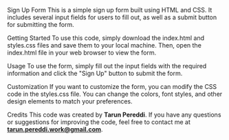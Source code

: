 Sign Up Form
This is a simple sign up form built using HTML and CSS. It includes several input fields for users to fill out, as well as a submit button for submitting the form.

Getting Started
To use this code, simply download the index.html and styles.css files and save them to your local machine. Then, open the index.html file in your web browser to view the form.

Usage
To use the form, simply fill out the input fields with the required information and click the "Sign Up" button to submit the form.

Customization
If you want to customize the form, you can modify the CSS code in the styles.css file. You can change the colors, font styles, and other design elements to match your preferences.

Credits
This code was created by <strong>Tarun Pereddi</strong>. If you have any questions or suggestions for improving the code, feel free to contact me at <strong>tarun.pereddi.work@gmail.com</strong>.